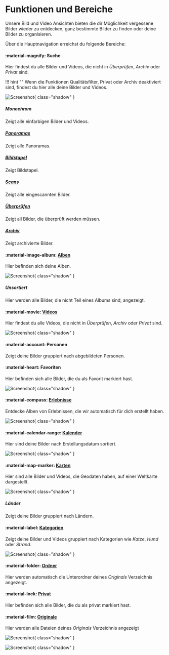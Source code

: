 # Funktionen und Bereiche #
Unsere Bild und Video Ansichten bieten die dir Möglichkeit vergessene Bilder wieder zu entdecken, ganz bestimmte Bilder zu finden oder
deine Bilder zu organisieren.

Über die Hauptnavigation erreichst du folgende Bereiche:

#### :material-magnify: Suche ####
Hier findest du alle Bilder und Videos, die nicht in *Überprüfen*, *Archiv* oder *Privat* sind.

!!! hint ""
    Wenn die Funktionen Qualitätsfilter, Privat oder Archiv deaktiviert sind, findest du hier alle deine Bilder und Videos.
    
![Screenshot](img/search-section.jpg){ class="shadow" }

##### Monochrom #####
Zeigt alle einfarbigen Bilder und Videos.

##### [Panoramas](panoramas.md) #####
Zeigt alle Panoramas.

##### [Bildstapel](stacks.md) #####
Zeigt Bildstapel.

##### [Scans](scans.md) #####
Zeigt alle eingescannten Bilder.

##### [Überprüfen](review.md) #####
Zeigt all Bilder, die überprüft werden müssen.

##### [Archiv](archive.md) #####
Zeigt archivierte Bilder.

#### :material-image-album: [Alben](albums.md) ####
Hier befinden sich deine Alben.

![Screenshot](img/albums.jpg){ class="shadow" }

##### Unsortiert #####
Hier werden alle Bilder, die nicht Teil eines Albums sind, angezeigt.

#### :material-movie: [Videos](video.md) ####
Hier findest du alle Videos, die nicht in *Überprüfen*, *Archiv* oder *Privat* sind.

![Screenshot](img/videos.jpg){ class="shadow" }

#### :material-account: Personen ####
Zeigt deine Bilder gruppiert nach abgebildeten Personen.

#### :material-heart: Favoriten ####
Hier befinden sich alle Bilder, die du als Favorit markiert hast.

![Screenshot](img/favorites.jpg){ class="shadow" }

#### :material-compass: [Erlebnisse](moments.md)  ####
Entdecke Alben von Erlebnissen, die wir automatisch für dich erstellt haben.

![Screenshot](img/moments.jpg){ class="shadow" }

#### :material-calendar-range: [Kalender](calendar.md) ####
Hier sind deine Bilder nach Erstellungsdatum sortiert.

![Screenshot](img/calendar.jpg){ class="shadow" }

#### :material-map-marker: [Karten](places.md) ####
Hier sind alle Bilder und Videos, die Geodaten haben, auf einer Weltkarte dargestellt.

![Screenshot](img/places.jpg){ class="shadow" }

##### Länder #####
Zeigt deine Bilder gruppiert nach Ländern.

#### :material-label: [Kategorien](labels.md) ####
Zeigt deine Bilder und Videos gruppiert nach Kategorien wie *Katze*, *Hund* oder *Strand*.

![Screenshot](img/labels.jpg){ class="shadow" }

#### :material-folder: [Ordner](folders.md) ####
Hier werden automatisch die Unterordner deines *Originals* Verzeichnis angezeigt.

#### :material-lock: [Privat](private.md) ####
Hier befinden sich alle Bilder, die du als privat markiert hast.

#### :material-film: [Originale](../library/files.md) ####
Hier werden alle Dateien deines *Originals* Verzeichnis angezeigt

![Screenshot](img/originals.jpg){ class="shadow" }

![Screenshot](img/originals2.jpg){ class="shadow" }







    
